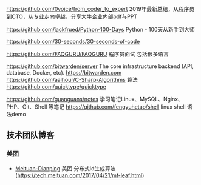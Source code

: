 
https://github.com/0voice/from_coder_to_expert    2019年最新总结，从程序员到CTO，从专业走向卓越，分享大牛企业内部pdf与PPT



https://github.com/jackfrued/Python-100-Days Python - 100天从新手到大师

https://github.com/30-seconds/30-seconds-of-code



https://github.com/FAQGURU/FAQGURU  程序员面试 包括很多语言

https://github.com/bitwarden/server  The core infrastructure backend (API, database, Docker, etc). https://bitwarden.com
https://github.com/aalhour/C-Sharp-Algorithms  算法
https://github.com/quicktype/quicktype

https://github.com/guanguans/notes 学习笔记Linux、MySQL、Nginx、PHP、Git、Shell 等笔记
https://github.com/fengyuhetao/shell linux shell 语法demo

## 技术团队博客
 
### 美团
* [Meituan-Dianping](https://github.com/Meituan-Dianping/mpvue) 美团 分布式id生成算法(https://tech.meituan.com/2017/04/21/mt-leaf.html)